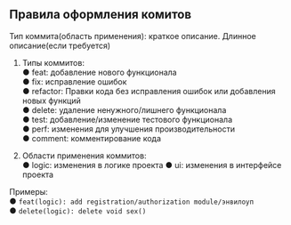 ## Правила оформления комитов  
Тип коммита(область применения): краткое описание. Длинное описание(если требуется)  

1.	Типы коммитов:  
    ●	feat: добавление нового функционала  
    ●	fix: исправление ошибок  
    ●	refactor: Правки кода без исправления ошибок или добавления новых функций  
    ●	delete: удаление ненужного/лишнего функционала  
    ●	test: добавление/изменение тестового функционала  
    ●	perf: изменения для улучшения производительности  
    ●	comment: комментирование кода  

2.	Области применения коммитов:  
    ●    logic: изменения в логике проекта 
    ●    ui: изменения в интерфейсе проекта

Примеры:  
    ●	```feat(logic): add registration/authorization module/энвилоуп```  
    ●	```delete(logic): delete void sex()```  